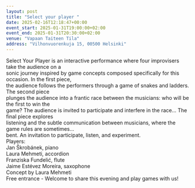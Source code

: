 ```yaml
---
layout: post
title: "Select your player "
date: 2025-02-16T12:18:47+00:00
event_start: 2025-01-31T19:00:00+02:00
event_end: 2025-01-31T20:30:00+02:00
venue: "Vapaan Taiteen Tila"
address: "Vilhonvuorenkuja 15, 00500 Helsinki"
---
```


Select Your Player is an interactive performance where four improvisers take the audience on a  
sonic journey inspired by game concepts composed specifically for this occasion. In the first piece,  
the audience follows the performers through a game of snakes and ladders. The second piece  
plunges the audience into a frantic race between the musicians: who will be the first to win the  
game? The audience is invited to participate and interfere in the race... The final piece explores  
listening and the subtle communication between musicians, where the game rules are sometimes...  
bent. An invitation to participate, listen, and experiment.  
Players:  
Jan Škrobánek, piano  
Laura Mehmeti, accordion  
Franziska Fundelić, flute  
Jaime Estévez Moreira, saxophone  
Concept by Laura Mehmeti  
Free entrance - Welcome to share this evening and play games with us!
